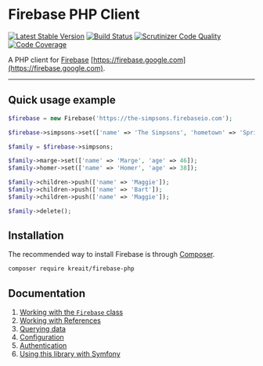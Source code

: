 # Firebase PHP Client

[![Latest Stable Version](https://poser.pugx.org/kreait/firebase-php/version)](https://packagist.org/packages/kreait/firebase-php)
[![Build Status](https://travis-ci.org/kreait/firebase-php.svg?branch=master)](https://travis-ci.org/kreait/firebase-php)
[![Scrutinizer Code Quality](https://scrutinizer-ci.com/g/kreait/firebase-php/badges/quality-score.png?b=master)](https://scrutinizer-ci.com/g/kreait/firebase-php/?branch=master)
[![Code Coverage](https://scrutinizer-ci.com/g/kreait/firebase-php/badges/coverage.png?b=master)](https://scrutinizer-ci.com/g/kreait/firebase-php/?branch=master)

A PHP client for [Firebase](https://firebase.google.com) [https://firebase.google.com](https://firebase.google.com).

---

## Quick usage example

```php
$firebase = new Firebase('https://the-simpsons.firebaseio.com');

$firebase->simpsons->set(['name' => 'The Simpsons', 'hometown' => 'Springfield']);

$family = $firebase->simpsons;

$family->marge->set(['name' => 'Marge', 'age' => 46]);
$family->homer->set(['name' => 'Homer', 'age' => 38]);

$family->children->push(['name' => 'Maggie']);
$family->children->push(['name' => 'Bart']);
$family->children->push(['name' => 'Maggie']);

$family->delete();
```


## Installation

The recommended way to install Firebase is through [Composer](http://getcomposer.org).

```bash
composer require kreait/firebase-php
```

## Documentation

1. [Working with the `Firebase` class](doc/firebase.md)
1. [Working with References](doc/reference.md)
1. [Querying data](doc/queries.md)
1. [Configuration](doc/configuration.md)
1. [Authentication](doc/authentication.md)
1. [Using this library with Symfony](doc/symfony.md)

